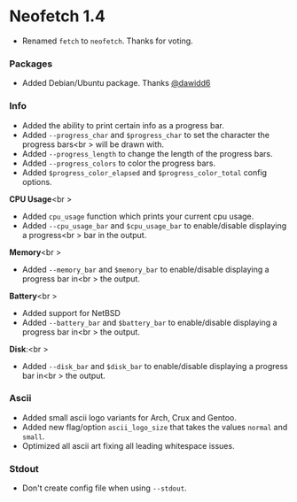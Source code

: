 # Neofetch 1.4

- Renamed `fetch` to `neofetch`. Thanks for voting.

### Packages

- Added Debian/Ubuntu package. Thanks [@dawidd6](https://github.com/dawidd6)

### Info

- Added the ability to print certain info as a progress bar.
- Added `--progress_char` and `$progress_char` to set the character the progress bars<br \>
will be drawn with.
- Added `--progress_length` to change the length of the progress bars.
- Added `--progress_colors` to color the progress bars.
- Added `$progress_color_elapsed` and `$progress_color_total` config options.

**CPU Usage**<br \>
- Added `cpu_usage` function which prints your current cpu usage.
- Added `--cpu_usage_bar` and `$cpu_usage_bar` to enable/disable displaying a progress<br \>
bar in the output.

**Memory**<br \>
- Added `--memory_bar` and `$memory_bar` to enable/disable displaying a progress bar in<br \>
the output.

**Battery**<br \>
- Added support for NetBSD
- Added `--battery_bar` and `$battery_bar` to enable/disable displaying a progress bar in<br \>
the output.

**Disk**:<br \>
- Added `--disk_bar` and `$disk_bar` to enable/disable displaying a progress bar in<br \>
the output.

### Ascii

- Added small ascii logo variants for Arch, Crux and Gentoo.
- Added new flag/option `ascii_logo_size` that takes the values `normal` and `small`.
- Optimized all ascii art fixing all leading whitespace issues.

### Stdout
- Don't create config file when using `--stdout`.
